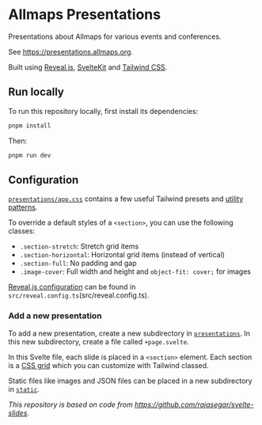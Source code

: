# Allmaps Presentations

Presentations about Allmaps for various events and conferences.

See https://presentations.allmaps.org.

Built using [Reveal.js](https://revealjs.com/), [SvelteKit](https://kit.svelte.dev/) and [Tailwind CSS](https://tailwindcss.com/).

## Run locally

To run this repository locally, first install its dependencies:

```bash
pnpm install
```

Then:

```bash
pnpm run dev
```

## Configuration

[`presentations/app.css`](presentations/app.css) contains a few useful Tailwind presets and [utility patterns](https://tailwindcss.com/docs/reusing-styles#extracting-classes-with-apply).

To override a default styles of a `<section>`, you can use the following classes:

- `.section-stretch`: Stretch grid items
- `.section-horizontal`: Horizontal grid items (instead of vertical)
- `.section-full`: No padding and gap
- `.image-cover`: Full width and height and `object-fit: cover;` for images

[Reveal.js configuration](https://revealjs.com/config/) can be found in `src/reveal.config.ts`(src/reveal.config.ts).

### Add a new presentation

To add a new presentation, create a new subdirectory in [`presentations`](presentations). In this new subdirectory, create a file called `+page.svelte`.

In this Svelte file, each slide is placed in a `<section>` element. Each section is a [CSS grid](https://css-tricks.com/snippets/css/complete-guide-grid/) which you can customize with Tailwind classed.

Static files like images and JSON files can be placed in a new subdirectory in [`static`](static).

_This repository is based on code from https://github.com/rajasegar/svelte-slides._
